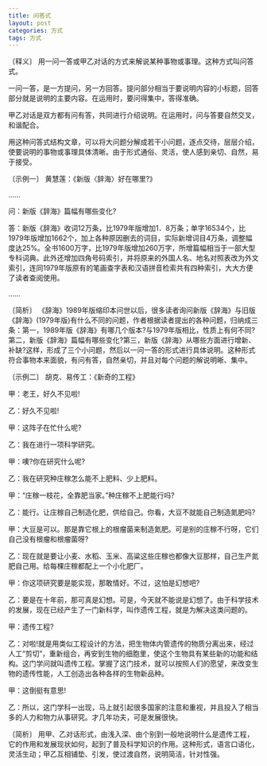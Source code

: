 ```yaml
---
title: 问答式
layout: post
categories: 方式
tags: 方式
---
```


〔释义〕 用一问一答或甲乙对话的方式来解说某种事物或事理。这种方式叫问答式。

一问一答，是一方提问，另一方回答。提问部分相当于要说明内容的小标题，回答部分就是说明的主要内容。在运用时，要问得集中，答得准确。

甲乙对话是双方都有问有答，共同进行介绍说明。在运用时，问与答要自然交叉，和谐配合。

用这种问答式结构文章，可以将大问题分解成若干小问题，逐点交待，层层介绍，使要说明的事物或事理具体清晰。由于形式通俗、灵活，使人感到亲切、自然，易于接受。

〔示例一〕 黄慧莲：《新版〈辞海〉好在哪里?》

……

问：新版《辞海》篇幅有哪些变化?

答：新版《辞海》收词12万条，比1979年版增加1．8万条；单字16534个，比1979年版增加1662个，加上各种原因删去的词目，实际新增词目4万条，调整幅度达25%。全书1600万字，比1979年版增加260万字，所增篇幅相当于一部大型专科词典。此外还增加四角号码索引，并将原来的外国人名、地名对照表改为外文索引，连同1979年版原有的笔画查字表和汉语拼音检索共有四种索引，大大方便了读者查阅使用。

……

〔简析〕 《辞海》1989年版缩印本问世以后，很多读者询问新版《辞海》与旧版《辞海》(1979年版)有什么不同的问题，作者根据读者提出的各种问题，归纳成三条：第一，1989年版《辞海》有哪几个版本?与1979年版相比，性质上有何不同?第二，新版《辞海》篇幅有哪些变化?第三，新版《辞海》从哪些方面进行增新、补缺?这样，形成了三个小问题，然后以一问一答的形式进行具体说明。这种形式符合事物本来面貌，有问有答，自然亲切，并且对每个问题的解说明晰、集中。

〔示例二〕 胡克、易传工：《新奇的工程》

甲：老王，好久不见啦!

乙：好久不见啦!

甲：这阵子在忙什么呢?

乙：我在进行一项科学研究。

甲：噢?你在研究什么呢?

乙：我在研究种庄稼怎么能不上肥料、少上肥料。

甲：“庄稼一枝花，全靠肥当家。”种庄稼不上肥能行吗?

乙：能行。让庄稼自己制造化肥，供给自己。你看，大豆不就能自己制造氮肥吗?

甲：大豆是可以。那是靠它根上的根瘤菌来制造氮肥。可是别的庄稼不行呀，它们自己没有根瘤和根瘤菌呀?

乙：现在就是要让小麦、水稻、玉米、高粱这些庄稼也都像大豆那样，自己生产氮肥自己用。给每棵庄稼都配上一个小化肥厂。

甲：你这项研究要是能实现，那敢情好。不过，这怕是幻想吧?

乙：要是在十年前，那可真是幻想。可是，今天就不能说是幻想了。由于科学技术的发展，现在已经产生了一门新科学，叫作遗传工程，就是为解决这类问题的。

甲：遗传工程?

乙：对啦!就是用类似工程设计的方法，把生物体内管遗传的物质分离出来，经过人工“剪切”，重新组合，再安到生物的细胞里，使这个生物具有某些新的功能和结构。这门学问就叫遗传工程。掌握了这门技术，就可以按照人们的愿望，来改变生物的遗传性能，人工创造出各种各样的生物新品种。

甲：这倒挺有意思!

乙：所以，这门学科一出现，马上就引起很多国家的注意和重视，并且投入了相当多的人力和物力从事研究。才几年功夫，可是发展很快。

〔简析〕 用甲、乙对话形式，由浅入深、由个别到一般地说明什么是遗传工程，它的作用和发展现状如何，起到了普及科学知识的作用。这种形式，语言口语化，灵活生动；甲乙互相铺垫、引发，使过渡自然，说明简洁，针对性强。 